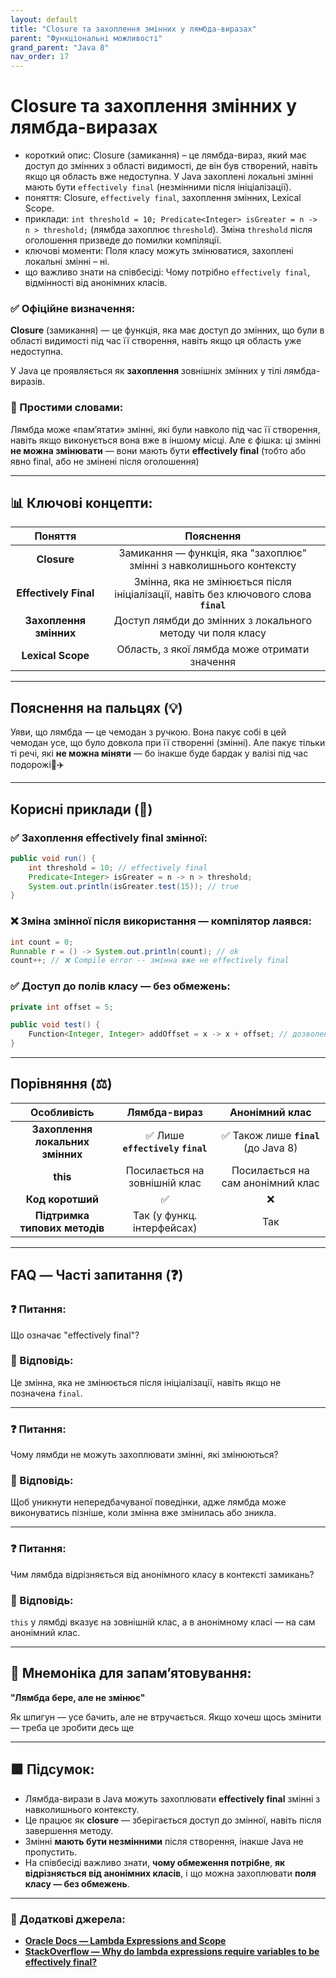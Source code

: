 ```yaml
---
layout: default
title: "Closure та захоплення змінних у лямбда-виразах"
parent: "Функціональні можливості"
grand_parent: "Java 8"
nav_order: 17
---
```


# Closure та захоплення змінних у лямбда-виразах

* короткий опис: Closure (замикання) – це лямбда-вираз, який має доступ до змінних з області видимості, де він був створений, навіть якщо ця область вже недоступна. У Java захоплені локальні змінні мають бути `effectively final` (незмінними після ініціалізації).
* поняття: Closure, `effectively final`, захоплення змінних, Lexical Scope.
* приклади: `int threshold = 10; Predicate<Integer> isGreater = n -> n > threshold;` (лямбда захоплює `threshold`). Зміна `threshold` після оголошення призведе до помилки компіляції.
* ключові моменти: Поля класу можуть змінюватися, захоплені локальні змінні – ні.
* що важливо знати на співбесіді: Чому потрібно `effectively final`, відмінності від анонімних класів.

### **✅ Офіційне визначення:**

**Closure** (замикання) — це функція, яка має доступ до змінних, що були в області видимості під час її створення, навіть якщо ця область уже недоступна.

У Java це проявляється як **захоплення** зовнішніх змінних у тілі лямбда-виразів.

### **🧠 Простими словами:**

Лямбда може «пам’ятати» змінні, які були навколо під час її створення, навіть якщо виконується вона вже в іншому місці. Але є фішка: ці змінні **не можна змінювати** — вони мають бути **effectively final** (тобто або явно final, або не змінені після оголошення)

---

## 📊 **Ключові концепти:**

|        Поняття         |                                       Пояснення                                       |
|:----------------------:|:-------------------------------------------------------------------------------------:|
|      **Closure**       |         Замикання — функція, яка "захоплює" змінні з навколишнього контексту          |
| **Effectively Final**  | Змінна, яка не змінюється після ініціалізації, навіть без ключового слова **`final`** |
| **Захоплення змінних** |              Доступ лямбди до змінних з локального методу чи поля класу               |
|   **Lexical Scope**    |                     Область, з якої лямбда може отримати значення                     |

---

## **Пояснення на пальцях (💡)**

Уяви, що лямбда — це чемодан з ручкою. Вона пакує собі в цей чемодан усе, що було довкола при її створенні (змінні). Але пакує тільки ті речі, які **не можна міняти** — бо інакше буде бардак у валізі під час подорожі💼✈️

---

## **Корисні приклади (🧪)**

### **✅ Захоплення effectively final змінної:**

```java
public void run() {
    int threshold = 10; // effectively final
    Predicate<Integer> isGreater = n -> n > threshold;
    System.out.println(isGreater.test(15)); // true
}
```

### **❌ Зміна змінної після використання — компілятор лаявся:**

```java
int count = 0;
Runnable r = () -> System.out.println(count); // ok
count++; // ❌ Compile error -- змінна вже не effectively final
```

### **✅ Доступ до полів класу — без обмежень:**

```java
private int offset = 5;

public void test() {
    Function<Integer, Integer> addOffset = x -> x + offset; // дозволено
}
```

---

## **Порівняння (⚖️)**

|           Особливість            |             Лямбда-вираз             |            Анонімний клас             |
|:--------------------------------:|:------------------------------------:|:-------------------------------------:|
| **Захоплення локальних змінних** | ✅ Лише **`effectively`** **`final`** | ✅ Також лише **`final`** (до Java 8\) |
|             **this**             |    Посилається на зовнішній клас     |   Посилається на сам анонімний клас   |
|         **Код коротший**         |                  ✅                   |                   ❌                   |
|  **Підтримка типових методів**   |      Так (у функц. інтерфейсах)      |                  Так                  |

---

## **FAQ — Часті запитання (❓)**

### **❓ Питання:**

 Що означає "effectively final"?

### **💬 Відповідь:**

 Це змінна, яка не змінюється після ініціалізації, навіть якщо не позначена `final`.

---

### **❓ Питання:**

 Чому лямбди не можуть захоплювати змінні, які змінюються?

### **💬 Відповідь:**

 Щоб уникнути непередбачуваної поведінки, адже лямбда може виконуватись пізніше, коли змінна вже змінилась або зникла.

---

### **❓ Питання:**

 Чим лямбда відрізняється від анонімного класу в контексті замикань?

### **💬 Відповідь:**

 `this` у лямбді вказує на зовнішній клас, а в анонімному класі — на сам анонімний клас.

---

## **🧠 Мнемоніка для запам’ятовування:**

**"Лямбда бере, але не змінює"**

Як шпигун — усе бачить, але не втручається. Якщо хочеш щось змінити — треба це зробити десь ще

---

## **🟩 Підсумок:**

* Лямбда-вирази в Java можуть захоплювати **effectively final** змінні з навколишнього контексту.
* Це працює як **closure** — зберігається доступ до змінної, навіть після завершення методу.
* Змінні **мають бути незмінними** після створення, інакше Java не пропустить.
* На співбесіді важливо знати, **чому обмеження потрібне**, **як відрізняється від анонімних класів**, і що можна захоплювати **поля класу — без обмежень**.

---

### **🔗 Додаткові джерела:**

* [**Oracle Docs — Lambda Expressions and Scope**](https://docs.oracle.com/javase/tutorial/java/javaOO/lambdaexpressions.html)
* [**StackOverflow — Why do lambda expressions require variables to be effectively final?**](https://stackoverflow.com/questions/24816184/why-do-lambda-expressions-require-variables-to-be-effectively-final)
